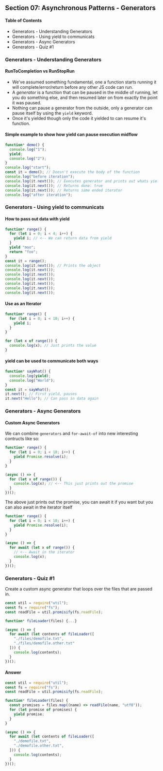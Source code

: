 ## Section 07: Asynchronous Patterns - Generators

#### Table of Contents

- Generators - Understanding Generators
- Generators - Using yield to communicats
- Generators - Async Generators
- Generators - Quiz #1

### Generators - Understanding Generators

#### RunToCompletion vs RunStopRun

- We've assumed something fundamental, one a function starts running it will
  complete/error/return before any other JS code can run.
- A _generator_ is a function that can be paused in the middle of running, let
  you do something else, and then resumed later on from exactly the point it was
  paused.
- Nothing can pause a generator from the outside, only a generator can pause
  itself by using the `yield` keyword.
- Once it's yielded though only the code it yielded to can resume it's function.

#### Simple example to show how yield can pause execution midflow

```js
function* demo() {
  console.log("1");
  yield;
  console.log("2");
}
console.log("start");
const it = demo(); // Doesn't execute the body of the function
console.log("before iteration");
console.log(it.next()); // Executes generator and prints out whats yielded
console.log(it.next()); // Returns done: true
console.log(it.next()); // Returns same ended iterator
console.log("after iteration");
```

### Generators - Using yield to communicats

#### How to pass out data with yield

```js
function* range() {
  for (let i = 0; i < 4; i++) {
    yield i; // <-- We can return data from yield
  }
  yield "moo";
  return "foo";
}
const it = range();
console.log(it.next()); // Prints the object
console.log(it.next());
console.log(it.next());
console.log(it.next());
console.log(it.next());
console.log(it.next());
console.log(it.next());
```

#### Use as an Iterator

```js
function* range() {
  for (let i = 0; i < 10; i++) {
    yield i;
  }
}

for (let x of range()) {
  console.log(x); // Just prints the value
}
```

#### yield can be used to communicate both ways

```js
function* sayWhat() {
  console.log(yield);
  console.log("World");
}
const it = sayWhat();
it.next(); // First yield, pauses
it.next("Hello"); // Can pass in data again
```

### Generators - Async Generators

#### Custom Async Generators

We can combine `generators` and `for-await-of` into new interesting contructs
like so:

```js
function* range() {
  for (let i = 0; i < 10; i++) {
    yield Promise.resolve(i);
  }
}

(async () => {
  for (let x of range()) {
    console.log(x); // <-- This just prints out the promise
  }
})();
```

The above just prints out the promise, you can await it if you want but you can
also await in the iterator itself

```js
function* range() {
  for (let i = 0; i < 10; i++) {
    yield Promise.resolve(i);
  }
}

(async () => {
  for await (let x of range()) {
    // <-- Await in the iterator
    console.log(x);
  }
})();
```

### Generators - Quiz #1

Create a custom async generator that loops over the files that are passed in.

```js
const util = require("util");
const fs = require("fs");
const readFile = util.promisify(fs.readFile);

function* fileLoader(files) {...}

(async () => {
  for await (let contents of fileLoader([
    "./files/demofile.txt",
    "./files/demofile.other.txt"
  ])) {
    console.log(contents);
  }
})();
```

#### Answer

```js
const util = require("util");
const fs = require("fs");
const readFile = util.promisify(fs.readFile);

function* fileLoader(files) {
  const promises = files.map((name) => readFile(name, "utf8"));
  for (let promise of promises) {
    yield promise;
  }
}

(async () => {
  for await (let contents of fileLoader([
    "./demofile.txt",
    "./demofile.other.txt",
  ])) {
    console.log(contents);
  }
})();
```
